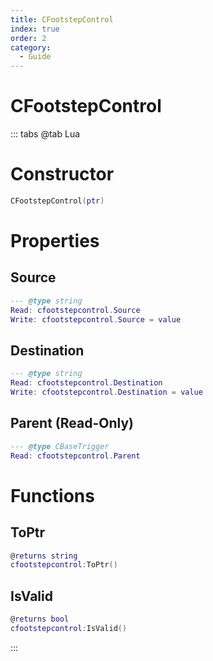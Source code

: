 ```yaml
---
title: CFootstepControl
index: true
order: 2
category:
  - Guide
---
```


# CFootstepControl

::: tabs
@tab Lua
# Constructor
```lua
CFootstepControl(ptr)
```
# Properties
## Source 
```lua
--- @type string
Read: cfootstepcontrol.Source
Write: cfootstepcontrol.Source = value
```
## Destination 
```lua
--- @type string
Read: cfootstepcontrol.Destination
Write: cfootstepcontrol.Destination = value
```
## Parent (Read-Only)
```lua
--- @type CBaseTrigger
Read: cfootstepcontrol.Parent
```
# Functions
## ToPtr
```lua
@returns string
cfootstepcontrol:ToPtr()
```
## IsValid
```lua
@returns bool
cfootstepcontrol:IsValid()
```

:::